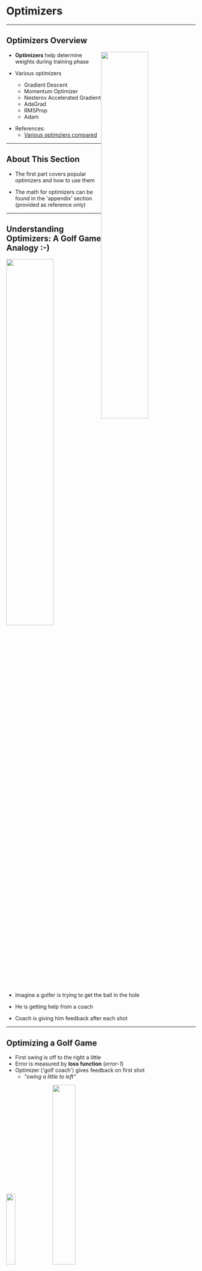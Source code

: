 # Optimizers

---

## Optimizers Overview

<!-- todo shiva -->
<img src="../../assets/images/deep-learning/neural-network-components-1.png" style="width:50%;float:right;"/><!-- {"left" : 5.52, "top" : 1.54, "height" : 3, "width" : 4.5} -->

- **Optimizers** help determine weights during training phase

- Various optimizers
    - Gradient Descent
    - Momentum Optimizer
    - Nesterov Accelerated Gradient
    - AdaGrad
    - RMSProp
    - Adam

* References:
  - [Various optimziers compared](https://towardsdatascience.com/optimizers-for-training-neural-network-59450d71caf6)



---

## About This Section

* The first part covers popular optimizers and how to use them

* The math for optimizers can be found in the 'appendix' section (provided as reference only)

---
## Understanding Optimizers: A Golf Game Analogy  :-)

<img src="../../assets/images/generic/3rd-party/golf-2b.jpg" style="width:50%;float:right;"/><!-- {"left" : 5.52, "top" : 1.54, "height" : 3, "width" : 4.5} -->


- Imagine a golfer is trying to get the ball in the hole

- He is getting help from a coach

- Coach is giving him feedback after each shot

---

## Optimizing a Golf Game

- First swing is off to the right a little
- Error is measured by __loss function__  (_error-1_)
- Optimizer ('golf coach') gives feedback on first shot
    - _"swing a little to left"_

<img src="../../assets/images/deep-learning/optimizer-1.png" style="width:22%;"/><!-- {"left" : 1.17, "top" : 3.38, "height" : 4.84, "width" : 2.85} --> &nbsp;
<img src="../../assets/images/deep-learning/optimizer-2.png" style="width:35%;"/><!-- {"left" : 5.3, "top" : 3.38, "height" : 4.84, "width" : 4.55} -->




---

## Optimizing a Golf Game

- Second shot is aimed at the hole, but stops a little short (_error-2_)
- Optimizer corrects the swing again
    - _"give it little more power"_
- And the third swing makes the hole!

<img src="../../assets/images/deep-learning/optimizer-4.png" style="width:32%;"/><!-- {"left" : 0.78, "top" : 3.81, "height" : 4.34, "width" : 3.98} --> &nbsp;
<img src="../../assets/images/deep-learning/optimizer-5.png" style="width:32%;"/><!-- {"left" : 5.49, "top" : 3.81, "height" : 4.34, "width" : 3.98} -->



---

## Optimizing a Golf Game - Summary

<img src="../../assets/images/deep-learning/optimizer-1.png" style="width:14.4%;"/><!-- {"left" : 0.15, "top" : 3.33, "height" : 2.95, "width" : 1.74} --> &nbsp; &nbsp;
<img src="../../assets/images/deep-learning/optimizer-2.png" style="width:23%;"/><!-- {"left" : 1.95, "top" : 3.35, "height" : 2.95, "width" : 2.78} --> &nbsp; &nbsp; <img src="../../assets/images/deep-learning/optimizer-4.png" style="width:23%;"/><!-- {"left" : 4.8, "top" : 3.33, "height" : 2.95, "width" : 2.71} -->
 &nbsp; &nbsp; <img src="../../assets/images/deep-learning/optimizer-5.png" style="width:23%;"/><!-- {"left" : 7.36, "top" : 3.35, "height" : 2.95, "width" : 2.71} -->

---

## Popular Optimziers

<img src="../../assets/images/deep-learning/neural-network-components-1.png" style="width:50%;float:right;"/><!-- {"left" : 5.52, "top" : 1.54, "height" : 3, "width" : 4.5} -->

* There are various optimizer implementations;  We will focus on 3 most popular ones

* **Stochastic Gradient Descent (SGD)** is the original implementation, and still heavily used

* **RMSProp** is one of the 'go to' optimizers now.  It features 'adaptive learning'

* **Adam** is also one of the 'go to' optimizers now.  It features 'adaptive learning'

---

## Gradient Descent

[../../machine-learning/generic/Gradient-Descent.md](../../machine-learning/generic/Gradient-Descent.md)

---

## Adaptive Learning

* As we saw before, learning rate affects the convergence of SGD
  - Too small, might take too many steps and take long to converge
  - Too large, might not converge at all

* We figure out the optimial learning rate by trial-and-error runs (e.g. hyper parameter tuning)

* The latest optimizers, such as **Adam** and **RMSProp**, can adjust the learning rate automatically; called **adaptive optimizers**

<!-- TODO shiva -->
<img src="../../assets/images/deep-learning/learning-rate-3.png"  style="width:32%;" /><!-- {"left" : 6.76, "top" : 1.92, "height" : 3.66, "width" : 2.75} -->
<img src="../../assets/images/deep-learning/learning-rate-2.png"  style="width:32%;" /><!-- {"left" : 6.76, "top" : 1.92, "height" : 3.66, "width" : 2.75} -->
<img src="../../assets/images/deep-learning/learning-rate-4.png"  style="width:32%;" /><!-- {"left" : 6.76, "top" : 1.92, "height" : 3.66, "width" : 2.75} -->

---

## RMS Prop

* Developed by Professor Geoffrey Hinton in his [neural nets class](http://www.cs.toronto.edu/~tijmen/csc321/slides/lecture_slides_lec6.pdf)

- RMSProp uses **expolonetial delay** to  accumulate only the gradients from the most recent iterations (as opposed to all the gradients since the beginning of training)


- Properties
    - Outperforms Adagrad most of the times
    - Was the default choice until 'Adam Optimizer' was devised

* See Appendix for more details and math behind it


Notes:  

---

## RMS Prop Reference

* [Lecture by Geoffrey Hinton](https://www.youtube.com/watch?v=defQQqkXEfE&list=PLoRl3Ht4JOcdU872GhiYWf6jwrk_SNhz9&index=29)

* [Lecture by Andrew Ng](https://www.youtube.com/watch?v=_e-LFe_igno)

- References:
  - [Class notes](http://www.cs.toronto.edu/~tijmen/csc321/slides/lecture_slides_lec6.pdf)
  - [A Look at Gradient Descent and RMSprop Optimizers](https://towardsdatascience.com/a-look-at-gradient-descent-and-rmsprop-optimizers-f77d483ef08b)


<img src="../../assets/images/deep-learning/3rd-party/geoffrey-hinton-rmsprop.png"  style="width:40%" /><!-- {"left" : 1.17, "top" : 1.28, "height" : 4.26, "width" : 7.91} --> &nbsp; &nbsp;
<img src="../../assets/images/deep-learning/3rd-party/andrew-ng-rmsprop.png"  style="width:40%;" /><!-- {"left" : 1.31, "top" : 1.2, "height" : 4.29, "width" : 7.63} -->



---

## Using RMSProp

* **Tensorflow v2**

<!-- TODO shiva -->
```python
from tf.keras.optimizers import RMSprop

# We can use the default values
model.compile (optimizer='rmsprop', loss='...')


# or we can customize
opt = RMSprop(learning_rate=0.1)  # <-- initialize the class and provide arguments

# model = ... build model ...

model.compile (optimizer=opt, loss='...')
```


---

## Adam Optimizer  

- Adam (Adaptive Moment Estimation) Optimizer ([paper](https://arxiv.org/pdf/1412.6980v8.pdf)) combines the ideas of Momentum optimization and RMSProp

- Features
    - Currently, the go-to optimizer
    - Since Adam is adaptive, there is very little tuning.  
      Start with learning_rate = 0.001

- References:
    - [Paper: 'ADAM: A Method for Stochastic Optimization'](https://arxiv.org/pdf/1412.6980v8.pdf)

Notes:  

---

## Using Adam Optimizer

* **Tensorflow v2**

<!-- TODO shiva -->
```python
from tf.keras.optimizers import Adam

# We can use the default values
model.compile (optimizer='adam', loss='...')


# or we can customize
opt = Adam(learning_rate=0.1)  # <-- initialize the class and provide arguments

# model = ... build model ...

model.compile (optimizer=opt, loss='...')
```


---
## Comparing Optimizers - Long Valley

<img src="../../assets/images/deep-learning/3rd-party/optimizers-animation-2-long-valley.png" alt="XXX image missing" style="width:45%;float:right"/><!-- {"left" : 6.04, "top" : 1.37, "height" : 3.04, "width" : 3.94} -->

* "Algos without scaling based on gradient information really struggle to break symmetry here - SGD gets no where and Nesterov Accelerated Gradient / Momentum exhibits oscillations until they build up velocity in the optimization direction. Algos that scale step size based on the gradient quickly break symmetry and begin descending quickly"


* [Animation](https://s3.amazonaws.com/elephantscale-public/media/machine-learning/optimizer-animation-2-long-valley.mp4)

* [Source](http://www.denizyuret.com/2015/03/alec-radfords-animations-for.html)

---
## Comparing Optimizers -  Saddle Point

<img src="../../assets/images/deep-learning/3rd-party/optimizers-animation-3-saddle-point.png" alt="XXX image missing" style="width:50%;float:right"/><!-- {"left" : 5.89, "top" : 1.37, "height" : 3.16, "width" : 4.07} -->

* "Behavior around a saddle point. NAG/Momentum again like to explore around, almost taking a different path. Adadelta/Adagrad/RMSProp proceed like accelerated SGD."

* [Animation](https://s3.amazonaws.com/elephantscale-public/media/machine-learning/optimizers-animation-3-saddle-point.mp4)


* [Source](http://www.denizyuret.com/2015/03/alec-radfords-animations-for.html)


Notes:  
- Animations credit to Alec Radford
- http://www.denizyuret.com/2015/03/alec-radfords-animations-for.html
- https://imgur.com/a/Hqolp

---
## Optimizers - Takeaway

<!-- TODO shiva -->
<img src="../../assets/images/deep-learning/3rd-party/optimizers-summary-1.png" style="width:50%;float:right;"/><!-- {"left" : 5.52, "top" : 1.54, "height" : 3, "width" : 4.5} -->

- __RMSProp__ and __Adam__ are the 'go to' optimizers now

- These are **adaptive** algorithms, that adjust learning rate as training progresses.

- No need to fiddle with learning rates!

- Reference: [Machine Learning Mastery - Learning rate](https://machinelearningmastery.com/understand-the-dynamics-of-learning-rate-on-deep-learning-neural-networks/)


---

# Appendix-Optimizers

---

## Momentum Optimization

<img src="../../assets/images/deep-learning/ball-rolling-down.png" alt="XXX image missing" style="width:40%;float:right;"/><!-- {"left" : 5.88, "top" : 2.19, "height" : 2.61, "width" : 4.15} -->

- Imagine a ball rolling down a smooth surface;  it will start slowly, but keep accelerating and quickly picking up momentum until it reaches terminal velocity

- This is the idea behind **Momentum Optimization** ([paper by Boris Polyak, 1964](https://www.researchgate.net/publication/243648538_Some_methods_of_speeding_up_the_convergence_of_iteration_methods))

- Regular Gradient Descent will get there too, but will take many steps and take longer

---

## Momentum Video Tutorial

<img src="../../assets/images/deep-learning/3rd-party/andrew-ng-momentum.png" alt="XXX image missing" style="background:white;max-width:100%" width="70%"/><!-- {"left" : 1.34, "top" : 1.12, "height" : 4.61, "width" : 7.57} -->

* [Link](https://www.youtube.com/watch?v=k8fTYJPd3_I)

---

## Using Momentum Optimizer

* **Tensorflow v2** ([Documentation](https://www.tensorflow.org/api_docs/python/tf/keras/optimizers/SGD))

<br/>

<!-- TODO shiva -->
```python
from tf.keras.optimizers import SGD

opt = SGD(learning_rate=0.01,
          momentum=0.9) # <-- specify momentum here
# momentum = 0.0 (default value) is plain SGD

# model = ... build model ...

model.compile (optimizer=opt, loss='...')
```
<!-- {"left" : 0, "top" : 4.02, "height" : 0.45, "width" : 10.25} -->

---

## Nesterov Accelerated Gradient



<img src="../../assets/images/deep-learning/3rd-party/wayne-grekzky.jpg" alt="XXX image missing" style="background:white;width:40%;float:right;" /> <!-- {"left" : 5.62, "top" : 3.47, "height" : 2.13, "width" : 4.38} -->

- This is an update to Momentum Descent

- **Nesterov Accelerated Gradient (NAG)** measures the gradient of the cost function not at the local position but slightly ahead in the direction of the momentum

- References:
    - [Paper by Yurii Nesterov in 1983](https://scholar.google.com/citations?view_op=view_citation&citation_for_view=DJ8Ep8YAAAAJ:hkOj_22Ku90C)
    - [Sutskever et al., 2013](http://jmlr.org/proceedings/papers/v28/sutskever13.pdf)


Notes:  

---

## Using Nesterov

* **Tensorflow v2**

<!-- TODO shiva -->
```python
from tf.keras.optimizers import SGD

opt = SGD(learning_rate=0.01,
          momentum=0.9,
          nesterov = True) # <-- Apply Nesterov algorithm
# by default nesterov=False

# model = ... build model ...

model.compile (optimizer=opt, loss='...')
```

---

## Adagrad

- In Gradient Descent animation algorithm takes 'smaller steps' when going down 'valleys'

- Adagrad ([paper](http://www.jmlr.org/papers/volume12/duchi11a/duchi11a.pdf)) adjusts the direction and velocity by scaling the direction vector
    - 'points in the right direction (global minimum)' better :-)

<img src="../../assets/images/deep-learning/optimizer-ada-grad-1.png" alt="XXX image missing" style="background:white;max-width:100%" width="60%"/><!-- {"left" : 2.2, "top" : 4.46, "height" : 3.14, "width" : 5.85} -->


---

## Momentum Optimization Theory

- Regular Gradient Descent updates the new weights using learning rate (always constant).  if the local gradient is very small, the updates are small too  

<img src="../../assets/images/deep-learning/Formula-theta-01.png" alt="Formula-theta-01.png" style="background:white;width:30%"/><!-- {"left" : 3.13, "top" : 2.6, "height" : 1.08, "width" : 3.98} -->


- Here
    - θ: is current weights
    - ⍺: learning rate
    - J(θ): cost
    - ∇(θ): is derivative


Notes:


---

## Momentum Optimizer

<img src="../../assets/images/deep-learning/Formula-m-01.png" alt="Formula-m-01.png" style="background:white;width:30%;float:right;"/><!-- {"left" : 6.87, "top" : 1.09, "height" : 0.74, "width" : 3.32} -->

<img src="../../assets/images/deep-learning/Formula-theta-02.png" alt="Formula-theta-02.png" style="background:white;width:30%;float:right;clear:both;"/><!-- {"left" : 7.6, "top" : 2, "height" : 0.91, "width" : 2.46} -->

- Momentum takes into account of what previous gradients were

- Calculates the momentum and adds it to the next weight updates
    - so it accelerates the updates


- Hyperparameter β, is called the momentum; ranges between 0 (high friction) and 1 (no friction). A typical momentum value is 0.9.

- Features
    - Could be 10x faster than Gradient Descent
    - Also doesn't get trapped in local minima

Notes:

---

## Nesterov Accelerated Gradient

<img src="../../assets/images/deep-learning/Formula-m-02.png" alt="Formula-m-02.png" style="background:white;width:30%;"/><!-- {"left" : 3.13, "top" : 1.27, "height" : 0.73, "width" : 3.99} -->

<img src="../../assets/images/deep-learning/Formula-theta-02.png" alt="Formula-theta-02.png" style="background:white;width:15%;"/><!-- {"left" : 4.16, "top" : 2.36, "height" : 0.71, "width" : 1.92} -->

---

## Nesterov Accelerated Momentum

- Here you see Nesterov approach is slightly closer to optimum

<img src="../../assets/images/deep-learning/optimizer-nestrov-1.png" alt="XXX image missing" style="width:37%"/><!-- {"left" : 2.9, "top" : 2.61, "height" : 5.1, "width" : 4.44} -->

---

## RMSProp Math

- Decay rate β is between 0 and 1.0; typically set to 0.9 - that works well in most scenarios

<img src="../../assets/images/deep-learning/optimizer-rmsprop-1.png" alt="XXX image missing" style="width:50%;"/><!-- {"left" : 1.71, "top" : 6.65, "height" : 1.13, "width" : 6.82} -->

---


## Adam Math (Reference Only)

<img src="../../assets/images/deep-learning/optimizer-adam-1.png" alt="XXX image missing" style="background:white;max-width:100%" width="70%"/><!-- {"left" : 1.15, "top" : 2.7, "height" : 4.24, "width" : 7.96} -->



---

## Adam Math (Reference Only)

- Step 1 computes an exponentially decaying average rather than an exponentially decaying sum,

- Hyperparameters
    - β1 is typically initialized to 0.9
    - β2  - scaling decay hyperparameter -  is often initialized to 0.999
    -  ϵ - the smoothing term -  is usually initialized to a tiny number such as 10e-8

---

## Optimizers: Resources

- http://ruder.io/optimizing-gradient-descent/

- [Momentum video tutorial by Andrew Ng](https://www.youtube.com/watch?v=k8fTYJPd3_I)

- [RMSProp video tutorial by Andew Ng](https://www.youtube.com/watch?v=_e-LFe_igno)

- [Animations of various optimizers](http://www.denizyuret.com/2015/03/alec-radfords-animations-for.html)

---
